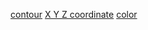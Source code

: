 [contour](https://learnopencv.com/contour-detection-using-opencv-python-c/#What-are-Contours)
[X Y Z coordinate](https://www.fdxlabs.com/calculate-x-y-z-real-world-coordinates-from-a-single-camera-using-opencv/)
[color](https://www.delftstack.com/howto/python/opencv-inrange/#:~:text=We%20can%20use%20the%20inRange,color's%20light%20and%20dark%20version.)
